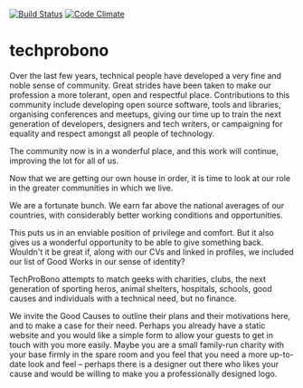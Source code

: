 [![Build
Status](https://travis-ci.org/techprobono/techprobono.org.png?branch=master)](https://travis-ci.org/techprobono/techprobono.org)   [![Code
Climate](https://codeclimate.com/github/techprobono/techprobono.org.png)](https://codeclimate.com/github/techprobono/techprobono.org)

techprobono
===========

Over the last few years, technical people have developed a very fine and noble sense of community. Great strides have been taken to make our profession a more tolerant, open and respectful place. Contributions to this community include developing open source software, tools and libraries, organising conferences and meetups, giving our time up to train the next generation of developers, designers and tech writers, or campaigning for equality and respect amongst all people of technology.

The community now is in a wonderful place, and this work will continue, improving the lot for all of us.

Now that we are getting our own house in order, it is time to look at our role in the greater communities in which we live.

We are a fortunate bunch. We earn far above the national averages of our countries, with considerably better working conditions and opportunities.

This puts us in an enviable position of privilege and comfort. But it also gives us a wonderful opportunity to be able to give something back.  Wouldn't it be great if, along with our CVs and linked in profiles, we included our list of Good Works in our sense of identity?

TechProBono attempts to match geeks with charities, clubs, the next generation of sporting heros, animal shelters, hospitals, schools, good causes and individuals with a technical need, but no finance.

We invite the Good Causes to outline their plans and their motivations here, and to make a case for their need. Perhaps you already have a static website and you would like a simple form to allow your guests to get in touch with you more easily.
Maybe you are a small family-run charity with your base firmly in the spare room and you feel that you need a more up-to-date look and feel – perhaps there is a designer out there who likes your cause and would be willing to make you a professionally designed logo.
